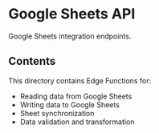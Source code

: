 # Google Sheets API

Google Sheets integration endpoints.

## Contents

This directory contains Edge Functions for:
- Reading data from Google Sheets
- Writing data to Google Sheets
- Sheet synchronization
- Data validation and transformation